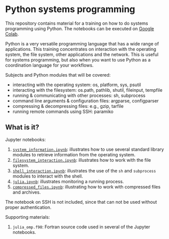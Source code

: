 # Python systems programming

This repository contains material for a training on how to do systems
programming using Python.  The notebooks can be executed on
[Google Colab](https://colab.research.google.com/).

Python is a very versatile programming language that has a wide range of
applications.  This training concentrates on interaction with the
operating system, the file system, other applications and the network.
This is useful for systems programming, but also when you want to use
Python as a coordination language for your workflows.

Subjects and Python modules that will be covered:

  * interacting with the operating system: os, platform, sys, psutil
  * interacting with the filesystem: os.path, pathlib, shutil,
    fileinput, tempfile
  * running & communicating with other processes: sh, subprocess
  * command line arguments & configuration files: argparse, configparser
  * compressing & decompressing files: e.g., gzip, tarfile
  * running remote commands using SSH: paramiko


## What is it?

Jupyter notebooks:

  1. [`system_information.ipynb`](https://colab.research.google.com/github/gjbex/PythonSysProg/blob/master/system_information.ipynb):
     illustrates how to use several standard library modules to
     retrieve information from the operating system.
  1. [`filesystem_interaction.ipynb`](https://colab.research.google.com/github/gjbex/PythonSysProg/blob/master/filesystem_interaction.ipynb):
     illustrates how to work with the file system.
  1. [`shell_interaction.ipynb`](https://colab.research.google.com/github/gjbex/PythonSysProg/blob/master/shell_interaction.ipynb):
     illustrates the use of the `sh` and
     `subprocess` modules to interact with the shell.
  1. [`julia.ipynb`](https://colab.research.google.com/github/gjbex/PythonSysProg/blob/master/julia.ipynb):
     illustrates monitoring a running process.
  1. [`compressed_files.ipynb`](https://colab.research.google.com/github/gjbex/PythonSysProg/blob/master/compressed_files.ipynb):
     illustrating how to work with compressed files and archives.

The notebook on SSH is not included, since that can not be used
without proper authentication.

Supporting materials:

  1. `julia_omp.f90`: Fortran source code used in several of the Jupyter
     notebooks.
     
